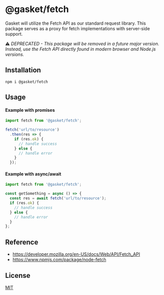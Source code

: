 # @gasket/fetch

Gasket will utilize the Fetch API as our standard request library. This package
serves as a proxy for fetch implementations with server-side support.

⚠️ _DEPRECATED - This package will be removed in a future major version.
Instead, use the Fetch API directly found in modern browser and Node.js versions._

## Installation

```
npm i @gasket/fetch
```

## Usage

#### Example with promises

```js
import fetch from '@gasket/fetch';

fetch('url/to/resource')
  .then(res => {
    if (res.ok) {
      // handle success
    } else {
      // handle error
    }
  });
```

#### Example with async/await

```js
import fetch from '@gasket/fetch';

const getSomething = async () => {
  const res = await fetch('url/to/resource');
  if (res.ok) {
    // handle success
  } else {
    // handle error
  }
};
```

## Reference

- https://developer.mozilla.org/en-US/docs/Web/API/Fetch_API
- https://www.npmjs.com/package/node-fetch

## License

[MIT](./LICENSE.md)
